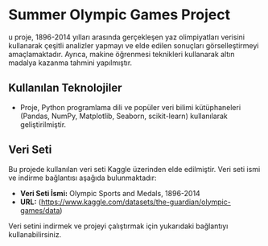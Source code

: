 # Summer Olympic Games Project

u proje, 1896-2014 yılları arasında gerçekleşen yaz olimpiyatları verisini kullanarak çeşitli analizler yapmayı ve elde edilen sonuçları görselleştirmeyi amaçlamaktadır. Ayrıca, makine öğrenmesi teknikleri kullanarak altın madalya kazanma tahmini yapılmıştır.

## Kullanılan Teknolojiler

- Proje, Python programlama dili ve popüler veri bilimi kütüphaneleri (Pandas, NumPy, Matplotlib, Seaborn, scikit-learn) kullanılarak geliştirilmiştir.

## Veri Seti 

Bu projede kullanılan veri seti Kaggle üzerinden elde edilmiştir. Veri seti ismi ve indirme bağlantısı aşağıda bulunmaktadır:

- **Veri Seti İsmi:** Olympic Sports and Medals, 1896-2014
- **URL:** (https://www.kaggle.com/datasets/the-guardian/olympic-games/data)

Veri setini indirmek ve projeyi çalıştırmak için yukarıdaki bağlantıyı kullanabilirsiniz.

